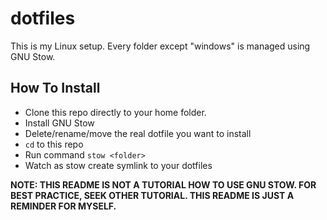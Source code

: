 # dotfiles
This is my Linux setup. Every folder except "windows" is managed using GNU Stow.

## How To Install
* Clone this repo directly to your home folder.
* Install GNU Stow
* Delete/rename/move the real dotfile you want to install
* `cd` to this repo
* Run command `stow <folder>`
* Watch as stow create symlink to your dotfiles

**NOTE: THIS README IS NOT A TUTORIAL HOW TO USE GNU STOW. FOR BEST PRACTICE, SEEK OTHER TUTORIAL. THIS README IS JUST A REMINDER FOR MYSELF.**

